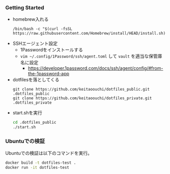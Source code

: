 ### Getting Started

- homebrew入れる
    ```
    /bin/bash -c "$(curl -fsSL https://raw.githubusercontent.com/Homebrew/install/HEAD/install.sh)"
    ```
- SSHエージェント設定
  - 1Passwordをインストールする
  - `vim ~/.config/1Password/ssh/agent.toml` して `vault` を適当な保管庫名に設定
      - https://developer.1password.com/docs/ssh/agent/config/#from-the-1password-app
- dotfilesを落としてくる
    ```
    git clone https://github.com/keitaoouchi/dotfiles_public.git .dotfiles_public
    git clone https://github.com/keitaoouchi/dotfiles_private.git .dotfiles_private
    ```
- start.shを実行
    ```bash
    cd .dotfiles_public
    ./start.sh
    ```

### Ubuntuでの検証
Ubuntuでの検証は以下のコマンドを実行。

```bash
docker build -t dotfiles-test .
docker run -it dotfiles-test
```